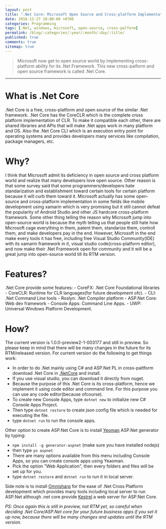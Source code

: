 ```yaml
---
layout: post
title: ".Net Core: Microsoft Open Source and Cross-platform Implementation of .Net Framework"
date: 2016-12-27 10:00:00 +0700
categories: Programming
tags: [.Net, windows, microsoft, open-source, cross-palform]
permalink: /blog/:categories/:year/:month/:day/:title/
published: true
comments: true
sitemap: true
---
```

>Microsoft now get to open source world by implementing cross-platform ability for its .Net Framework. This new cross-palform and open source framework is called .Net Core.
_____

# What is .Net Core
.Net Core is a free, cross-platform and open source of the similar .Net framework. .Net Core has the CoreCLR which is the complete cross platform implementation of CLR.
To make it compatible each other, there are shared libraries and APIs that will make .Net apps work in many platform and OS. Also the .Net Core CLI which is an execution entry point for operating systems
and provides developers many services like compilation, package managers, etc.

# Why?
I think that Microsoft admit its deficiency in open source and cross platform world and realize that many developers love open source. Other reason is that some survey said that some programmers/developers hate standarization and establishment toward certain tools for 
certain platform because it will curb them toward it. Microsoft actually has some open-source and cross-platform implementation in some fields like mobile development using xamarin which is very promising 
but it still cannot defeat the popularity of Android Studio and other JS hardcore cross-platform framework. Some other thing telling the reason why Microsoft jump into open-source world is because the myth
telling us that people still hate how Microsoft cage everything in them, patent them, standarize them, controll them, and make developers pay in the end. However, Microsoft in the end make every tools it has free,
including free Visual Studio Community(IDE) with its xamarin framework in it, visual studio code(cross-platform editor), and now make their .Net Framework open for community and it will be a great jump into open-source world till its RTM version.

# Features?
.Net Core provide some features:
    - CoreFX: .Net Core Foundational libraries
    - CoreCLR: Runtime for CLR languages(for future development ofc).
    - CLI: .Net Command Line tools
    - Roslyn: .Net Compiler platform
    - ASP.Net Core: Web dev framework
    - Console Apps: Command Line Apps.
    - UWP: Universal Windows Platform Development.

# How?
The current version is 1.0.0-preview2-1-003177 and still in preview. So please keep in mind that there will be many changes in the future for its RTM/released version.
For current version do the following to get things work:
- In order to do .Net mainly using C# and ASP.Net PL in cross-paltform download .Net Core in [.NetCore](https://www.microsoft.com/net/core/platform) and install.
- If you use visual studio, you can download it directly from nuget.
- Because the purpose of this .Net Core is its cross-platform, hence we implement it using code editor and command line. For this purpose you can use any code editor(because ofcourse).
- To create new Console Apps, type `dotnet new` to initialize new C# Console Apps Project.
- Then type `dotnet restore` to create json config file which is needed for executing the file.
- type `dotnet run` to run the console apps.

Other option to create ASP.Net Core is to install [Yeoman](http://yeoman.io/) ASP.Net generator by typing:
- `npm install -g generator-aspnet` (make sure you have installed nodejs)     
- then type `yo aspnet`     
- There are many options available from this menu including Console Apps, so you can create console apps using Yeaoman.
- Pick the option "Web Application", then every folders and files will be set up for you.
- type `dotnet restore` and `dotnet run` to run it in local server.

Side note is to install [Omnisharp](http://www.omnisharp.net/) for the ease of .Net Cross Platform development which provides many tools including local server to run ASP.Net although .net core provide [Kestrel](https://github.com/aspnet/KestrelHttpServer) a web server for ASP.Net Core.


<i>PS: Once again this is still in preview, not RTM yet, so careful when deciding .Net Core/ASP.Net core for your future business apps if you set it up now, because there will be many changes and updates until the RTM version.</i>     

